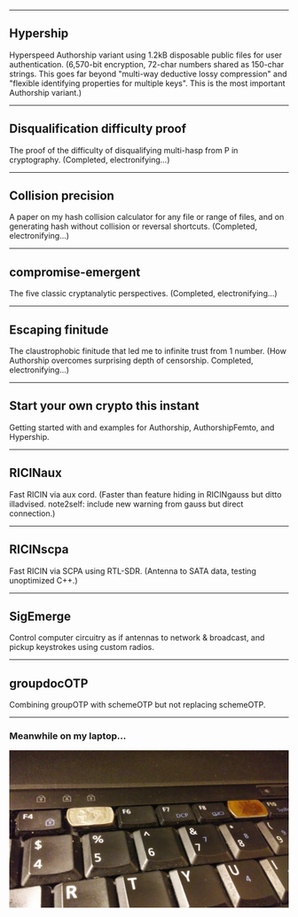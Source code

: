 --------------------------------------------------------------------------------
## Hypership
Hyperspeed Authorship variant using 1.2kB disposable public files for user authentication. (6,570-bit encryption, 72-char numbers shared as 150-char strings. This goes far beyond "multi-way deductive lossy compression" and "flexible identifying properties for multiple keys". This is the most important Authorship variant.)

--------------------------------------------------------------------------------
## Disqualification difficulty proof
The proof of the difficulty of disqualifying multi-hasp from P in cryptography. (Completed, electronifying...)

--------------------------------------------------------------------------------
## Collision precision
A paper on my hash collision calculator for any file or range of files, and on generating hash without collision or reversal shortcuts. (Completed, electronifying...)

--------------------------------------------------------------------------------
## compromise-emergent
The five classic cryptanalytic perspectives. (Completed, electronifying...)

--------------------------------------------------------------------------------
## Escaping finitude
The claustrophobic finitude that led me to infinite trust from 1 number. (How Authorship overcomes surprising depth of censorship. Completed, electronifying...)

--------------------------------------------------------------------------------
## Start your own crypto this instant
Getting started with and examples for Authorship, AuthorshipFemto, and Hypership.

--------------------------------------------------------------------------------
## RICINaux
Fast RICIN via aux cord. (Faster than feature hiding in RICINgauss but ditto illadvised. note2self: include new warning from gauss but direct connection.)

--------------------------------------------------------------------------------
## RICINscpa
Fast RICIN via SCPA using RTL-SDR. (Antenna to SATA data, testing unoptimized C++.)

--------------------------------------------------------------------------------
## SigEmerge
Control computer circuitry as if antennas to network & broadcast, and pickup keystrokes using custom radios.

--------------------------------------------------------------------------------
## groupdocOTP
Combining groupOTP with schemeOTP but not replacing schemeOTP.

--------------------------------------------------------------------------------
### Meanwhile on my laptop...

<p align="center">
  <img src="https://github.com/compromise-evident/WhatNext/blob/main/Other/Meanwhile.jpg">
</p>
